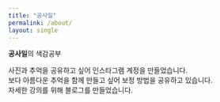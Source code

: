 ```yaml
---
title: "공사일"
permalink: /about/
layout: single
---
```


**공사일**의 색감공부

사진과 추억을 공유하고 싶어 인스타그램 계정을 만들었습니다.  
보다 아름다운 추억을 함께 만들고 싶어 보정 방법을 공유하고 있습니다.  
자세한 강의를 위해 블로그를 만들었습니다.  

